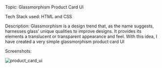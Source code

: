 Topic: Glassmorphism Product Card UI

Tech Stack used: HTML and CSS

Description: Glassmorphism is a design trend that, as the name suggests, harnesses glass' unique qualities to improve designs. It provides its elements a translucent or transparent appearance and feel. With this idea, I have created a very simple glassmorphism product card UI

Screenshots:

![product_card_ui](https://user-images.githubusercontent.com/101787864/212907626-6d5db7e9-429f-48e7-be9c-cde4478bbea7.jpg)
